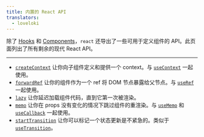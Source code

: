 ```yaml
---
title: 内置的 React API
translators:
  - loveloki
---
```


<Intro>

除了 [Hooks](/reference/react) 和 [Components](/reference/react/components)，`react` 还导出了一些可用于定义组件的 API。此页面列出了所有剩余的现代 React API。

</Intro>

---

* [`createContext`](/reference/react/createContext) 让你向子组件定义和提供一个 context。与 [`useContext`](/reference/react/useContext) 一起使用。
* [`forwardRef`](/reference/react/forwardRef) 让你的组件作为一个 ref 将 DOM 节点暴露给父节点。与 [`useRef`](/reference/react/useRef) 一起使用。
* [`lazy`](/reference/react/lazy) 让你延迟加载组件代码，直到它第一次被渲染。
* [`memo`](/reference/react/memo) 让你在 props 没有变化的情况下跳过组件的重渲染。与 [`useMemo`](/reference/react/useMemo) 和 [`useCallback`](/reference/react/useCallback) 一起使用。
* [`startTransition`](/reference/react/startTransition) 让你可以标记一个状态更新是不紧急的。类似于 [`useTransition`](/reference/react/useTransition)。
